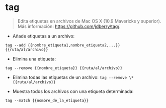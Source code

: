 # tag

> Edita etiquetas en archivos de Mac OS X (10.9 Mavericks y superior).
> Más información: <https://github.com/jdberry/tag/>.

- Añade etiquetas a un archivo:

`tag --add {{nombre_etiqueta1,nombre_etiqueta2,...}} {{ruta/al/archivo}}`

- Elimina una etiqueta:

`tag --remove {{nombre_etiqueta}} {{ruta/al/archivo}}`

- Elimina todas las etiquetas de un archivo:
`tag --remove \* {{ruta/al/archivo}}`

- Muestra todos los archivos con una etiqueta determinada:

`tag --match {{nombre_de_la_etiqueta}}`
